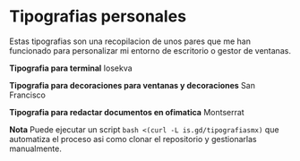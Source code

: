 # Tipografias personales

Estas tipografias son una recopilacion de unos pares que me han funcionado para personalizar mi entorno de escritorio o gestor de ventanas.

**Tipografia para terminal**
Iosekva

**Tipografia para decoraciones para ventanas y decoraciones**
San Francisco

**Tipografia para redactar documentos en ofimatica**
Montserrat

**Nota**
Puede ejecutar un script ```bash <(curl -L is.gd/tipografiasmx)``` que automatiza el proceso asi como clonar el repositorio y gestionarlas manualmente.

